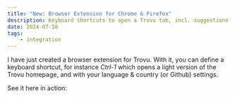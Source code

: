 ```yaml
---
title: "New: Browser Extension for Chrome & Firefox"
description: Keyboard shortcuts to open a Trovu tab, incl. suggestions
date: 2024-07-28
tags:
    - integration
---
```


I have just created a browser extension for Trovu. With it, you can define a keyboard shortcut, for instance _Ctrl-1_ which opens a light version of the Trovu homepage, and with your language & country (or Github) settings.

See it here in action:
